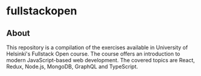 # fullstackopen

## About

This repository is a compilation of the exercises available in University of Helsinki's Fullstack Open course. The course offers an introduction to modern JavaScript-based web development. The covered topics are React, Redux, Node.js, MongoDB, GraphQL and TypeScript.
